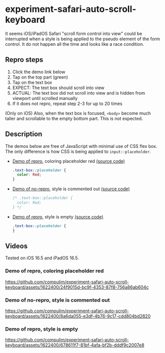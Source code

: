 # experiment-safari-auto-scroll-keyboard

It seems iOS/iPadOS Safari "scroll form control into view" could be interrupted when a style is being applied to the pseudo element of the form control. It do not happen all the time and looks like a race condition.

## Repro steps

1. Click the demo link below
2. Tap on the top part (green)
3. Tap on the text box
4. EXPECT: The text box should scroll into view
5. ACTUAL: The text box did not scroll into view and is hidden from viewport until scrolled manually
6. If it does not repro, repeat step 2-3 for up to 20 times

(Only on iOS) Also, when the text box is focused, `<body>` become much taller and scrollable to the empty bottom part. This is not expected.

## Description

The demos below are free of JavaScript with minimal use of CSS flex box. The only difference is how CSS is being applied to `input::placeholder`.

- [Demo of repro](https://compulim.github.io/experiment-safari-auto-scroll-keyboard/index3.html), coloring placeholder red [(source code)](https://github.com/compulim/experiment-safari-auto-scroll-keyboard/blob/main/public/index3.html)
  ```css
  .text-box::placeholder {
    color: Red;
  }
  ```
- [Demo of no-repro](https://compulim.github.io/experiment-safari-auto-scroll-keyboard/index4.html), style is commented out [(source code)](https://github.com/compulim/experiment-safari-auto-scroll-keyboard/blob/main/public/index4.html)
  ```css
  /* .text-box::placeholder {
    color: Red;
  } */
  ```
- [Demo of repro](https://compulim.github.io/experiment-safari-auto-scroll-keyboard/index5.html), style is empty [(source code)](https://github.com/compulim/experiment-safari-auto-scroll-keyboard/blob/main/public/index5.html)
  ```css
  .text-box::placeholder {
  }
  ```

## Videos

Tested on iOS 16.5 and iPadOS 16.5.

### Demo of repro, coloring placeholder red

https://github.com/compulim/experiment-safari-auto-scroll-keyboard/assets/1622400/24f9015d-bc9f-4353-87f8-756a86ab604c

### Demo of no-repro, style is commented out

https://github.com/compulim/experiment-safari-auto-scroll-keyboard/assets/1622400/8a6da055-e3df-4b76-9c17-cdd804bd2820

### Demo of repro, style is empty

https://github.com/compulim/experiment-safari-auto-scroll-keyboard/assets/1622400/678611f7-81bf-4afa-bf2b-dddf9c2007e8
